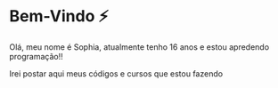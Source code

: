 # Bem-Vindo ⚡
<p> Olá, meu nome é Sophia, atualmente tenho 16 anos e estou apredendo programação!! <p>
  <p> Irei postar aqui meus códigos e cursos que estou fazendo <p>
    
  
  

<!--
**Sophiapolc/sophiapolc** is a ✨ _special_ ✨ repository because its `README.md` (this file) appears on your GitHub profile.

Here are some ideas to get you started:

- 🔭 I’m currently working on ...
- 🌱 I’m currently learning ...
- 👯 I’m looking to collaborate on ...
- 🤔 I’m looking for help with ...
- 💬 Ask me about ...
- 📫 How to reach me: ...
- 😄 Pronouns: ...
- ⚡ Fun fact: ...
-->
